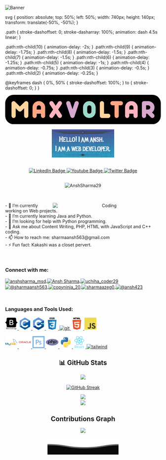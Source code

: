 ![Banner](https://camo.githubusercontent.com/34e2391334d75246d9c86c0a470a4b5606ab4dc84fb803930bc89635b4fce9c9/68747470733a2f2f7777772e6c616d626461746573742e636f6d2f7265736f75726365732f696d616765732f6e65777332342e676966)
<br>

<html>
<head>
svg {
  position: absolute;
  top: 50%;
  left: 50%;
  width: 740px;
  height: 140px;
  transform: translate(-50%, -50%);
}

.path {
  stroke-dashoffset: 0;
  stroke-dasharray: 100%;
  animation: dash 4.5s linear;
}

.path:nth-child(10) {
  animation-delay: -2s;
}
.path:nth-child(9) {
  animation-delay: -1.75s;
}
.path:nth-child(8) {
  animation-delay: -1.5s;
}
.path:nth-child(7) {
  animation-delay: -1.5s;
}
.path:nth-child(6) {
  animation-delay: -1.25s;
}
.path:nth-child(5) {
  animation-delay: -1s;
}
.path:nth-child(4) {
  animation-delay: -0.75s;
}
.path:nth-child(3) {
  animation-delay: -0.5s;
}
.path:nth-child(2) {
  animation-delay: -0.25s;
}

@keyframes dash {
  0%,
  50% {
    stroke-dashoffset: 100%;
  }
  to {
    stroke-dashoffset: 0;
  }
}

  
</head>
<body>
  
<svg viewBox="0 0 74 14">
    <g id="Page-1" stroke="none" stroke-width="1" fill="none" fill-rule="evenodd">
        <g id="Artboard" transform="translate(-9.000000, -7.000000)">
            <g id="Group-2" transform="translate(9.000000, 7.000000)">
                <rect id="Rectangle" fill="#020202" x="0" y="0" width="74" height="14" rx="4"></rect>
                <g id="Group" transform="translate(4.000000, 3.500000)" stroke-linecap="round" stroke-linejoin="round" stroke-width="2">
                    <path class="path" d="M62,6.5 L62,0.5 L64,0.5 C65.1045695,0.5 66,1.3954305 66,2.5 C66,3.6045695 65.1045695,4.5 64,4.5 L62,4.5 L62,4.5 L64,4.5 L66,6.5" id="r" stroke="#D8A7CD"></path>
                    <path class="path" d="M54,6.5 L54,2.5 C54,1.3954305 54.8954305,0.5 56,0.5 C57.1045695,0.5 58,1.3954305 58,2.5 L58,6.5 L58,6.5 L58,4.5 L54,4.5" id="a2" stroke="#FEB4BE"></path>
                    <polyline class="path" id="t" stroke="#FFA685" points="51 0.5 47 0.5 49 0.5 49 6.5"></polyline>
                    <polyline class="path" id="l" stroke="#FFD59E" points="42 0.5 42 6.5 45 6.5"></polyline>
                    <path class="path" d="M36,0.5 C37.1045695,0.5 38,1.3954305 38,2.5 L38,4.5 C38,5.6045695 37.1045695,6.5 36,6.5 C34.8954305,6.5 34,5.6045695 34,4.5 L34,2.5 C34,1.3954305 34.8954305,0.5 36,0.5 Z" id="o" stroke="#9BDACA"></path>
                    <polyline class="path" id="v" stroke="#D8A7CD" points="26 0.5 28 6.5 30 0.5"></polyline>
                    <path class="path" d="M18,6.5 L22,0.5" id="x2" stroke="#FEB4BE"></path>
                    <path class="path" d="M18,0.5 L22,6.5" id="x1" stroke="#FEB4BE"></path>
                    <path class="path" d="M10,6.5 L10,2.5 C10,1.3954305 10.8954305,0.5 12,0.5 C13.1045695,0.5 14,1.3954305 14,2.5 L14,6.5 L14,6.5 L14,4.5 L10,4.5" id="a" stroke="#FFA685"></path>
                    <polyline class="path" id="m" stroke="#FFD59E" transform="translate(3.000000, 3.500000) scale(-1, 1) translate(-3.000000, -3.500000) " points="6 6.5 6 0.5 3 3.5 3.66373598e-15 0.5 3.66373598e-15 6.5"></polyline>
                </g>
            </g>
        </g>
    </g>
  </svg>

</body>
</html>  
<div align="center">  
<p align="center"><img width="40%" alt="Hello everyone! My name's Ansh Sharma. I do coding,content creation and web development!" src="Source.JPG" /></a></p>
<br>
<div id="badges">
  <a href="https://www.linkedin.com/in/ansh-sharma-b01962252/">
    <img src="https://img.shields.io/badge/LinkedIn-blue?style=for-the-badge&logo=linkedin&logoColor=white" alt="LinkedIn Badge"/>
  </a>
  <a href="https://www.youtube.com/channel/UCJcgOIWWXv1uGtmyq0F5K8g">
    <img src="https://img.shields.io/badge/YouTube-red?style=for-the-badge&logo=youtube&logoColor=white" alt="Youtube Badge"/>
  </a>
  <a href="https://twitter.com/AnshSha73995017">
    <img src="https://img.shields.io/badge/Twitter-blue?style=for-the-badge&logo=twitter&logoColor=white" alt="Twitter Badge"/>
  </a>
</div>


<br>
<p align="center"> <img src="https://komarev.com/ghpvc/?username=AnshSharma29&label=Profile%20views&color=0e75b6&style=flat" alt="AnshSharma29" /> </p>
<br><br>
<img align="right" alt="Coding" width="350" src="https://raw.githubusercontent.com/chiraag-kakar/chiraag-kakar/master/hadder.gif">
<div align="left">
- 🔭 I’m currently working on Web projects. <br>
- 🌱 I’m currently learning Java and Python. <br>
- 🤔 I’m looking for help with Python programming. <br>
- 💬 Ask me about Content Writing, PHP, HTML with JavaScript and C++ coding. <br>
- 📫 How to reach me: sharmaansh563@gmail.com  <br>
- ⚡ Fun fact: Kakashi was a closet pervert. <br>
</div>
<br><br>
<h3 align="left">Connect with me:</h3>
<p align="left">
  
  
  <a href="https://www.instagram.com/anshsharma_msd/?igshid=ZDdkNTZiNTM%3D" target="blank">
    <img align="center" src="https://raw.githubusercontent.com/rahuldkjain/github-profile-readme-generator/master/src/images/icons/Social/instagram.svg" 
       alt="anshsharma_msd" height="30" width="40" />
  </a>
  <a href="https://www.facebook.com/profile.php?id=100004316642721" target="blank">
    <img align="center" src="https://raw.githubusercontent.com/rahuldkjain/github-profile-readme-generator/master/src/images/icons/Social/facebook.svg" alt="Ansh Sharma" height="30" width="40" />
  </a>
  <a href="https://www.codechef.com/users/uchiha_coder29" target="blank"><img align="center" src="https://cdn.jsdelivr.net/npm/simple-icons@3.1.0/icons/codechef.svg" alt="uchiha_coder29" height="30" width="40" style="background-color:white;" />
  </a>
  <a href="https://www.hackerrank.com/sharmaansh563?hr_r=1" target="blank"><img align="center" src="https://raw.githubusercontent.com/rahuldkjain/github-profile-readme-generator/master/src/images/icons/Social/hackerrank.svg" alt="@sharmaansh563" height="30" width="40" />
  </a>
  <a href="https://leetcode.com/copyninja_20/" target="blank"><img align="center" src="https://raw.githubusercontent.com/rahuldkjain/github-profile-readme-generator/master/src/images/icons/Social/leet-code.svg" alt="copyninja_20" height="30" width="40" />
  </a>
  <a href="https://auth.geeksforgeeks.org/user/sharmaazeg0" target="blank"><img align="center" src="https://raw.githubusercontent.com/rahuldkjain/github-profile-readme-generator/master/src/images/icons/Social/geeks-for-geeks.svg" alt="sharmaazeg0" height="30" width="40" />
  </a>
  <a href="https://www.hackerearth.com/@ansh423" target="blank"><img align="center" src="https://raw.githubusercontent.com/rahuldkjain/github-profile-readme-generator/master/src/images/icons/Social/hackerearth.svg" alt="@ansh423" height="30" width="40" />
  </a>
</p>
<br>
<h3 align="left">Languages and Tools Used:</h3>
<p align="left"> 
  <a href="https://getbootstrap.com" target="_blank" rel="noreferrer"> 
    <img src="https://raw.githubusercontent.com/devicons/devicon/master/icons/bootstrap/bootstrap-plain-wordmark.svg" alt="bootstrap" width="40" height="40"/> 
  </a> 
  <a href="https://www.cprogramming.com/" target="_blank" rel="noreferrer"> 
    <img src="https://raw.githubusercontent.com/devicons/devicon/master/icons/c/c-original.svg" alt="c" width="40" height="40"/> 
  </a> 
  <a href="https://www.w3schools.com/cpp/" target="_blank" rel="noreferrer"> 
    <img src="https://raw.githubusercontent.com/devicons/devicon/master/icons/cplusplus/cplusplus-original.svg" alt="cplusplus" width="40" height="40"/> 
  </a> 
  <a href="https://www.w3schools.com/css/" target="_blank" rel="noreferrer"> 
    <img src="https://raw.githubusercontent.com/devicons/devicon/master/icons/css3/css3-original-wordmark.svg" alt="css3" width="40" height="40"/> 
  </a> 
  <a href="https://git-scm.com/" target="_blank" rel="noreferrer"> 
    <img src="https://www.vectorlogo.zone/logos/git-scm/git-scm-icon.svg" alt="git" width="40" height="40"/> 
  </a> 
  <a href="https://www.w3.org/html/" target="_blank" rel="noreferrer"> 
  <img src="https://raw.githubusercontent.com/devicons/devicon/master/icons/html5/html5-original-wordmark.svg" alt="html5" width="40" height="40"/> 
  </a>  
  <a href="https://developer.mozilla.org/en-US/docs/Web/JavaScript" target="_blank" rel="noreferrer"> 
    <img src="https://raw.githubusercontent.com/devicons/devicon/master/icons/javascript/javascript-original.svg" alt="javascript" width="40" height="40"/> 
  </a> 
  <br> 
  <br>
  <a href="https://www.mysql.com/" target="_blank" rel="noreferrer"> 
    <img src="https://raw.githubusercontent.com/devicons/devicon/master/icons/mysql/mysql-original-wordmark.svg" alt="mysql" width="40" height="40"/> 
  </a>  
  <a href="https://www.oracle.com/" target="_blank" rel="noreferrer"> 
    <img src="https://raw.githubusercontent.com/devicons/devicon/master/icons/oracle/oracle-original.svg" alt="oracle" width="40" height="40"/> 
  </a> 
  <a href="https://www.photoshop.com/en" target="_blank" rel="noreferrer"> 
    <img src="https://raw.githubusercontent.com/devicons/devicon/master/icons/photoshop/photoshop-line.svg" alt="photoshop" width="40" height="40"/> 
  </a> 
  <a href="https://www.php.net" target="_blank" rel="noreferrer"> 
    <img src="https://raw.githubusercontent.com/devicons/devicon/master/icons/php/php-original.svg" alt="php" width="40" height="40"/> 
  </a> 
  <a href="https://www.python.org" target="_blank" rel="noreferrer"> 
    <img src="https://raw.githubusercontent.com/devicons/devicon/master/icons/python/python-original.svg" alt="python" width="40" height="40"/> 
  </a> 
  <a href="https://reactjs.org/" target="_blank" rel="noreferrer"> 
    <img src="https://raw.githubusercontent.com/devicons/devicon/master/icons/react/react-original-wordmark.svg" alt="react" width="40" height="40"/> 
  </a> 
  <a href="https://tailwindcss.com/" target="_blank" rel="noreferrer"> 
    <img src="https://www.vectorlogo.zone/logos/tailwindcss/tailwindcss-icon.svg" alt="tailwind" width="40" height="40"/> 
  </a> 
</p>

<h2>📊 GitHub Stats</h2>
<!-- ![](https://github-readme-stats.vercel.app/api?username=AnshSharma29&theme=vision-friendly-dark&hide_border=false&include_all_commits=false&count_private=false)<br/> -->
<img src = "https://github-profile-summary-cards.vercel.app/api/cards/profile-details?username=AnshSharma29&theme=vue"/>
<br/>
<!-- ![](https://github-readme-streak-stats.herokuapp.com/?user=AnshSharma29&theme=vision-friendly-dark&hide_border=false)<br/> -->
<!-- ![](https://github-readme-stats.vercel.app/api/top-langs/?username=AnshSharma29&theme=vision-friendly-dark&hide_border=false&include_all_commits=false&count_private=false&layout=compact) -->

[![GitHub Streak](https://streak-stats.demolab.com/?user=AnshSharma29&theme=dracula)](https://git.io/streak-stats)
<!--  ## 🏆 GitHub Trophies
![](https://github-profile-trophy.vercel.app/?username=AnshSharma29&theme=juicyfresh&no-frame=false&no-bg=false&margin-w=4) -->
<!-- <p>&nbsp;<img align="center" src="https://github-readme-stats.vercel.app/api?username=AnshSharma29&show_icons=true&locale=en" alt="AnshSharma29" /></p> -->
<div>
  <a href="https://github.com/AnshSharma29">
    <img height="150em" src="https://github-readme-stats.vercel.app/api?username=AnshSharma29&count_private=true&include_all_commits=true&show_icons=true&theme=dracula&hide_border=false&show_owner=true"/><br>
   <img height="150em" src="https://github-readme-stats.vercel.app/api/top-langs/?username=AnshSharma29&&langs_count=8&theme=dracula&hide_border=false&&layout=compact"/> 
  </a>
</div>
<h2 align="center">Contributions Graph</h2>
<img src="https://github.com/AnshSharma29/AnshSharma29/assets/115182995/f860bcd0-544d-4236-a13c-b0a0724dff49"/>

<br/>

<br/>
<img src="./assets/footer.svg">
</div>
